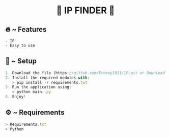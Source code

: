 

<h1 align="center">🚀 IP FINDER 🚀</h1>

## 🔥 ~ Features
```IP
- IP
- Easy to use
```


  
## 🚀 ~ Setup

```ts
1. Download the file (https://github.com/Froxxy1011/IP.git or Download Zip)
2. Install the required modules with:
   > pip install -r requirements.txt
3. Run the application using:
   > python main..py
4. Enjoy!
```

## ⚙️ ~ Requirements
```ts
> Requirements.txt
> Python
```

